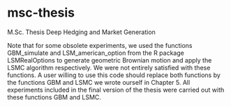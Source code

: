 # msc-thesis
M.Sc. Thesis Deep Hedging and Market Generation

Note that for some obsolete experiments, we used the functions GBM_simulate and LSM_american_option from the R package LSMRealOptions to generate geometric Brownian motion and apply the LSMC algorithm respectively. We were not entirely satisfied with these functions. A user willing to use this code should replace both functions by the functions GBM and LSMC we wrote ourself in Chapter 5. All experiments included in the final version of the thesis were carried out with these functions GBM and LSMC.
